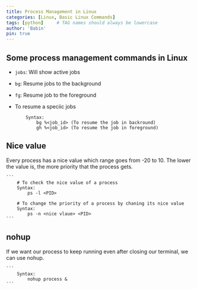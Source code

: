 ```yaml
---
title: Process Management in Linux
categories: [Linux, Basic Linux Commands]
tags: [python]     # TAG names should always be lowercase
author: 'Babin'
pin: true
---
```


## Some process management commands in Linux
- `jobs`: Will show active jobs
- `bg`: Resume jobs to the background
- `fg`: Resume job to the foreground
  
- To resume a speciic jobs 
    ```
        Syntax: 
            bg %<job_id> (To resume the job in backround)
            gh %<job_id> (To resume the job in foreground)

    ```

## Nice value
Every process has a nice value which range goes from -20 to 10. The lower the value is, the more priority that the process gets. 
    
    ```
        # To check the nice value of a process
        Syntax: 
            ps -l <PID>

        # To change the priority of a process by chaning its nice value
        Syntax:
            ps -n <nice vlaue> <PID>
    ```

## nohup
If we want our process to keep running even after closing our terminal, we can use nohup.

    ```
        Syntax:
            nohup process &
    ```